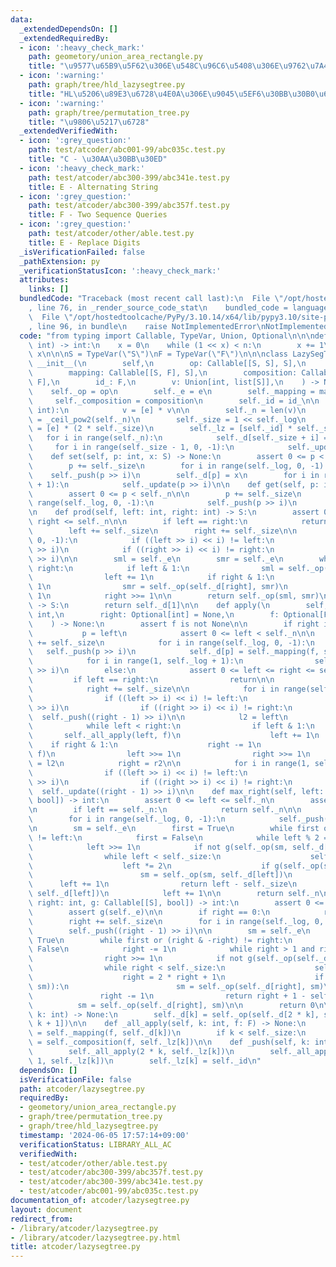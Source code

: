 ```yaml
---
data:
  _extendedDependsOn: []
  _extendedRequiredBy:
  - icon: ':heavy_check_mark:'
    path: geometory/union_area_rectangle.py
    title: "\u9577\u65B9\u5F62\u306E\u548C\u96C6\u5408\u306E\u9762\u7A4D"
  - icon: ':warning:'
    path: graph/tree/hld_lazysegtree.py
    title: "HL\u5206\u89E3\u6728\u4E0A\u306E\u9045\u5EF6\u30BB\u30B0\u6728"
  - icon: ':warning:'
    path: graph/tree/permutation_tree.py
    title: "\u9806\u5217\u6728"
  _extendedVerifiedWith:
  - icon: ':grey_question:'
    path: test/atcoder/abc001-99/abc035c.test.py
    title: "C - \u30AA\u30BB\u30ED"
  - icon: ':heavy_check_mark:'
    path: test/atcoder/abc300-399/abc341e.test.py
    title: E - Alternating String
  - icon: ':grey_question:'
    path: test/atcoder/abc300-399/abc357f.test.py
    title: F - Two Sequence Queries
  - icon: ':grey_question:'
    path: test/atcoder/other/able.test.py
    title: E - Replace Digits
  _isVerificationFailed: false
  _pathExtension: py
  _verificationStatusIcon: ':heavy_check_mark:'
  attributes:
    links: []
  bundledCode: "Traceback (most recent call last):\n  File \"/opt/hostedtoolcache/PyPy/3.10.14/x64/lib/pypy3.10/site-packages/onlinejudge_verify/documentation/build.py\"\
    , line 76, in _render_source_code_stat\n    bundled_code = language.bundle(\n\
    \  File \"/opt/hostedtoolcache/PyPy/3.10.14/x64/lib/pypy3.10/site-packages/onlinejudge_verify/languages/python.py\"\
    , line 96, in bundle\n    raise NotImplementedError\nNotImplementedError\n"
  code: "from typing import Callable, TypeVar, Union, Optional\n\n\ndef _ceil_pow2(n:\
    \ int) -> int:\n    x = 0\n    while (1 << x) < n:\n        x += 1\n\n    return\
    \ x\n\n\nS = TypeVar(\"S\")\nF = TypeVar(\"F\")\n\n\nclass LazySegTree:\n    def\
    \ __init__(\n        self,\n        op: Callable[[S, S], S],\n        e: S,\n\
    \        mapping: Callable[[S, F], S],\n        composition: Callable[[F, F],\
    \ F],\n        id_: F,\n        v: Union[int, list[S]],\n    ) -> None:\n    \
    \    self._op = op\n        self._e = e\n        self._mapping = mapping\n   \
    \     self._composition = composition\n        self._id = id_\n\n        if isinstance(v,\
    \ int):\n            v = [e] * v\n\n        self._n = len(v)\n        self._log\
    \ = _ceil_pow2(self._n)\n        self._size = 1 << self._log\n        self._d\
    \ = [e] * (2 * self._size)\n        self._lz = [self._id] * self._size\n     \
    \   for i in range(self._n):\n            self._d[self._size + i] = v[i]\n   \
    \     for i in range(self._size - 1, 0, -1):\n            self._update(i)\n\n\
    \    def set(self, p: int, x: S) -> None:\n        assert 0 <= p < self._n\n\n\
    \        p += self._size\n        for i in range(self._log, 0, -1):\n        \
    \    self._push(p >> i)\n        self._d[p] = x\n        for i in range(1, self._log\
    \ + 1):\n            self._update(p >> i)\n\n    def get(self, p: int) -> S:\n\
    \        assert 0 <= p < self._n\n\n        p += self._size\n        for i in\
    \ range(self._log, 0, -1):\n            self._push(p >> i)\n        return self._d[p]\n\
    \n    def prod(self, left: int, right: int) -> S:\n        assert 0 <= left <=\
    \ right <= self._n\n\n        if left == right:\n            return self._e\n\n\
    \        left += self._size\n        right += self._size\n\n        for i in range(self._log,\
    \ 0, -1):\n            if ((left >> i) << i) != left:\n                self._push(left\
    \ >> i)\n            if ((right >> i) << i) != right:\n                self._push(right\
    \ >> i)\n\n        sml = self._e\n        smr = self._e\n        while left <\
    \ right:\n            if left & 1:\n                sml = self._op(sml, self._d[left])\n\
    \                left += 1\n            if right & 1:\n                right -=\
    \ 1\n                smr = self._op(self._d[right], smr)\n            left >>=\
    \ 1\n            right >>= 1\n\n        return self._op(sml, smr)\n\n    def all_prod(self)\
    \ -> S:\n        return self._d[1]\n\n    def apply(\n        self,\n        left:\
    \ int,\n        right: Optional[int] = None,\n        f: Optional[F] = None,\n\
    \    ) -> None:\n        assert f is not None\n\n        if right is None:\n \
    \           p = left\n            assert 0 <= left < self._n\n\n            p\
    \ += self._size\n            for i in range(self._log, 0, -1):\n             \
    \   self._push(p >> i)\n            self._d[p] = self._mapping(f, self._d[p])\n\
    \            for i in range(1, self._log + 1):\n                self._update(p\
    \ >> i)\n        else:\n            assert 0 <= left <= right <= self._n\n   \
    \         if left == right:\n                return\n\n            left += self._size\n\
    \            right += self._size\n\n            for i in range(self._log, 0, -1):\n\
    \                if ((left >> i) << i) != left:\n                    self._push(left\
    \ >> i)\n                if ((right >> i) << i) != right:\n                  \
    \  self._push((right - 1) >> i)\n\n            l2 = left\n            r2 = right\n\
    \            while left < right:\n                if left & 1:\n             \
    \       self._all_apply(left, f)\n                    left += 1\n            \
    \    if right & 1:\n                    right -= 1\n                    self._all_apply(right,\
    \ f)\n                left >>= 1\n                right >>= 1\n            left\
    \ = l2\n            right = r2\n\n            for i in range(1, self._log + 1):\n\
    \                if ((left >> i) << i) != left:\n                    self._update(left\
    \ >> i)\n                if ((right >> i) << i) != right:\n                  \
    \  self._update((right - 1) >> i)\n\n    def max_right(self, left: int, g: Callable[[S],\
    \ bool]) -> int:\n        assert 0 <= left <= self._n\n        assert g(self._e)\n\
    \n        if left == self._n:\n            return self._n\n\n        left += self._size\n\
    \        for i in range(self._log, 0, -1):\n            self._push(left >> i)\n\
    \n        sm = self._e\n        first = True\n        while first or (left & -left)\
    \ != left:\n            first = False\n            while left % 2 == 0:\n    \
    \            left >>= 1\n            if not g(self._op(sm, self._d[left])):\n\
    \                while left < self._size:\n                    self._push(left)\n\
    \                    left *= 2\n                    if g(self._op(sm, self._d[left])):\n\
    \                        sm = self._op(sm, self._d[left])\n                  \
    \      left += 1\n                return left - self._size\n            sm = self._op(sm,\
    \ self._d[left])\n            left += 1\n\n        return self._n\n\n    def min_left(self,\
    \ right: int, g: Callable[[S], bool]) -> int:\n        assert 0 <= right <= self._n\n\
    \        assert g(self._e)\n\n        if right == 0:\n            return 0\n\n\
    \        right += self._size\n        for i in range(self._log, 0, -1):\n    \
    \        self._push((right - 1) >> i)\n\n        sm = self._e\n        first =\
    \ True\n        while first or (right & -right) != right:\n            first =\
    \ False\n            right -= 1\n            while right > 1 and right % 2:\n\
    \                right >>= 1\n            if not g(self._op(self._d[right], sm)):\n\
    \                while right < self._size:\n                    self._push(right)\n\
    \                    right = 2 * right + 1\n                    if g(self._op(self._d[right],\
    \ sm)):\n                        sm = self._op(self._d[right], sm)\n         \
    \               right -= 1\n                return right + 1 - self._size\n  \
    \          sm = self._op(self._d[right], sm)\n\n        return 0\n\n    def _update(self,\
    \ k: int) -> None:\n        self._d[k] = self._op(self._d[2 * k], self._d[2 *\
    \ k + 1])\n\n    def _all_apply(self, k: int, f: F) -> None:\n        self._d[k]\
    \ = self._mapping(f, self._d[k])\n        if k < self._size:\n            self._lz[k]\
    \ = self._composition(f, self._lz[k])\n\n    def _push(self, k: int) -> None:\n\
    \        self._all_apply(2 * k, self._lz[k])\n        self._all_apply(2 * k +\
    \ 1, self._lz[k])\n        self._lz[k] = self._id\n"
  dependsOn: []
  isVerificationFile: false
  path: atcoder/lazysegtree.py
  requiredBy:
  - geometory/union_area_rectangle.py
  - graph/tree/permutation_tree.py
  - graph/tree/hld_lazysegtree.py
  timestamp: '2024-06-05 17:57:14+09:00'
  verificationStatus: LIBRARY_ALL_AC
  verifiedWith:
  - test/atcoder/other/able.test.py
  - test/atcoder/abc300-399/abc357f.test.py
  - test/atcoder/abc300-399/abc341e.test.py
  - test/atcoder/abc001-99/abc035c.test.py
documentation_of: atcoder/lazysegtree.py
layout: document
redirect_from:
- /library/atcoder/lazysegtree.py
- /library/atcoder/lazysegtree.py.html
title: atcoder/lazysegtree.py
---
```


